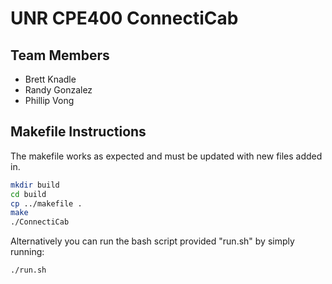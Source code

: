 # UNR CPE400 ConnectiCab

## Team Members
- Brett Knadle
- Randy Gonzalez
- Phillip Vong

## Makefile Instructions
The makefile works as expected and must be updated with new files added in.

```bash
mkdir build
cd build
cp ../makefile .
make
./ConnectiCab
```
Alternatively you can run the bash script provided "run.sh" by simply running:

```bash
./run.sh
```
